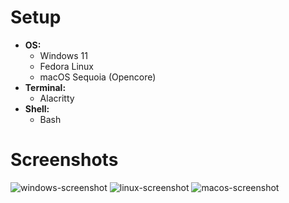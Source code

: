 # Setup
- **OS:**
    - Windows 11
    - Fedora Linux
    - macOS Sequoia (Opencore)
- **Terminal:**
    - Alacritty
- **Shell:**
    - Bash

# Screenshots
![windows-screenshot](https://i.ibb.co/k3x9c9K/Screenshot-2024-11-11-114428.png)
![linux-screenshot](https://i.ibb.co/MBhpH2K/Screenshot-From-2024-11-05-19-24-18.png)
![macos-screenshot](https://i.ibb.co/m6rscLj/screenshot.png)

